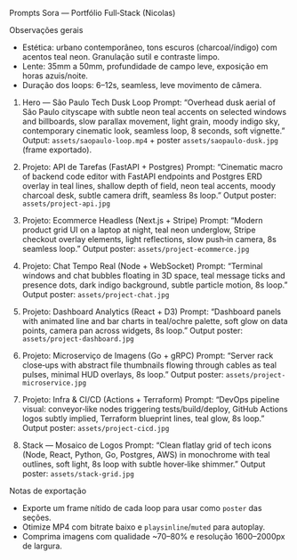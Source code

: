 Prompts Sora — Portfólio Full‑Stack (Nicolas)

Observações gerais
- Estética: urbano contemporâneo, tons escuros (charcoal/índigo) com acentos teal neon. Granulação sutil e contraste limpo.
- Lente: 35mm a 50mm, profundidade de campo leve, exposição em horas azuis/noite.
- Duração dos loops: 6–12s, seamless, leve movimento de câmera.

1) Hero — São Paulo Tech Dusk Loop
Prompt: “Overhead dusk aerial of São Paulo cityscape with subtle neon teal accents on selected windows and billboards, slow parallax movement, light grain, moody indigo sky, contemporary cinematic look, seamless loop, 8 seconds, soft vignette.”
Output: `assets/saopaulo-loop.mp4` + poster `assets/saopaulo-dusk.jpg` (frame exportado).

2) Projeto: API de Tarefas (FastAPI + Postgres)
Prompt: “Cinematic macro of backend code editor with FastAPI endpoints and Postgres ERD overlay in teal lines, shallow depth of field, neon teal accents, moody charcoal desk, subtle camera drift, seamless 8s loop.”
Output poster: `assets/project-api.jpg`

3) Projeto: Ecommerce Headless (Next.js + Stripe)
Prompt: “Modern product grid UI on a laptop at night, teal neon underglow, Stripe checkout overlay elements, light reflections, slow push‑in camera, 8s seamless loop.”
Output poster: `assets/project-ecommerce.jpg`

4) Projeto: Chat Tempo Real (Node + WebSocket)
Prompt: “Terminal windows and chat bubbles floating in 3D space, teal message ticks and presence dots, dark indigo background, subtle particle motion, 8s loop.”
Output poster: `assets/project-chat.jpg`

5) Projeto: Dashboard Analytics (React + D3)
Prompt: “Dashboard panels with animated line and bar charts in teal/ochre palette, soft glow on data points, camera pan across widgets, 8s loop.”
Output poster: `assets/project-dashboard.jpg`

6) Projeto: Microserviço de Imagens (Go + gRPC)
Prompt: “Server rack close‑ups with abstract file thumbnails flowing through cables as teal pulses, minimal HUD overlays, 8s loop.”
Output poster: `assets/project-microservice.jpg`

7) Projeto: Infra & CI/CD (Actions + Terraform)
Prompt: “DevOps pipeline visual: conveyor‑like nodes triggering tests/build/deploy, GitHub Actions logos subtly implied, Terraform blueprint lines, teal glow, 8s loop.”
Output poster: `assets/project-cicd.jpg`

8) Stack — Mosaico de Logos
Prompt: “Clean flatlay grid of tech icons (Node, React, Python, Go, Postgres, AWS) in monochrome with teal outlines, soft light, 8s loop with subtle hover‑like shimmer.”
Output poster: `assets/stack-grid.jpg`

Notas de exportação
- Exporte um frame nítido de cada loop para usar como `poster` das seções.
- Otimize MP4 com bitrate baixo e `playsinline`/`muted` para autoplay.
- Comprima imagens com qualidade ~70–80% e resolução 1600–2000px de largura.

